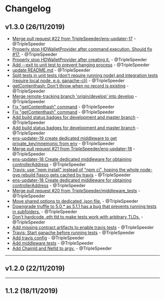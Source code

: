 # Changelog

## v1.3.0 (26/11/2019)
- [Merge pull request #22 from TripleSpeeder/ens-updater-17](https://github.com/TripleSpeeder/ens-updater/commit/04648e35492c7672588edb3f619245118f73bef2) - @TripleSpeeder
- [Properly stop HDWalletProvider after command execution. Should fix #17.](https://github.com/TripleSpeeder/ens-updater/commit/41c72d0964cacdb7cffb208f71486ccd2c54a920) - @TripleSpeeder
- [Properly stop HDWalletProvider after creating it.](https://github.com/TripleSpeeder/ens-updater/commit/2a17b0af8812a258063594a1e694df1600f894f9) - @TripleSpeeder
- [Add --exit to unit test to prevent hanging process](https://github.com/TripleSpeeder/ens-updater/commit/425be1bccbf1d89560f81c302873e776442db6e8) - @TripleSpeeder
- [update README.md](https://github.com/TripleSpeeder/ens-updater/commit/11efcb412f44e31a942bf41728f3297f96394194) - @TripleSpeeder
- [Split tests in unit tests (don't require running node) and integration tests (require local node, e.g. ganache-cli)](https://github.com/TripleSpeeder/ens-updater/commit/7054bf782a3d75b6def26fabde14805433fecec9) - @TripleSpeeder
- [getContenthash: Don't throw when no record is existing](https://github.com/TripleSpeeder/ens-updater/commit/89e62e85df492256bc970080c060fb7678a97429) - @TripleSpeeder
- [Merge remote-tracking branch 'origin/develop' into develop](https://github.com/TripleSpeeder/ens-updater/commit/f4b792e1ec9a21baf37244f92d77d516966a98f4) - @TripleSpeeder
- [Fix "getContenthash" command](https://github.com/TripleSpeeder/ens-updater/commit/a6b538db587fd66299629ffdc7f8b8f148c542a0) - @TripleSpeeder
- [Fix "getContenthash" command](https://github.com/TripleSpeeder/ens-updater/commit/13b8b93d37195691d2b79ee16d093b90a74e6a79) - @TripleSpeeder
- [Add build status badges for development and master branch](https://github.com/TripleSpeeder/ens-updater/commit/3da5f3313ca16f2f05480501ed541324bf3b7f07) - @TripleSpeeder
- [Add build status badges for development and master branch](https://github.com/TripleSpeeder/ens-updater/commit/706feffca07539c185822a6ccfdc1f2bef0ccb43) - @TripleSpeeder
- [ens-updater-19 create dedicated middleware to get private_key/mnemonic from env](https://github.com/TripleSpeeder/ens-updater/commit/c0266dc7b18ac8af3c0dc4742aa6dfdd384c62c4) - @TripleSpeeder
- [Merge pull request #21 from TripleSpeeder/ens-updater-18](https://github.com/TripleSpeeder/ens-updater/commit/aa19e19d68e190705b228b4b368797762adcdbb6) - @TripleSpeeder
- [ens-updater-18 Create dedicated middleware for obtaining controllerAddress](https://github.com/TripleSpeeder/ens-updater/commit/ce93b5a3b30d1623d0e0a90f61b2aecdce7ccd19) - @TripleSpeeder
- [Travis: use "npm install" instead of "npm ci", hoping the whole node-gyp rebuild fiasco gets cached by travis](https://github.com/TripleSpeeder/ens-updater/commit/e481951b20468dde5ecdc8a97d909053b5a84c27) - @TripleSpeeder
- [ens-updater-18 Create dedicated middleware for obtaining controllerAddress](https://github.com/TripleSpeeder/ens-updater/commit/b3906f10319362201ff45214f6ffc855d79a0021) - @TripleSpeeder
- [Merge pull request #20 from TripleSpeeder/middleware_tests](https://github.com/TripleSpeeder/ens-updater/commit/506def3d42d5be8655918c723d0458214ab5cc24) - @TripleSpeeder
- [Move shared options to dedicated .json file.](https://github.com/TripleSpeeder/ens-updater/commit/3f344e38635a82e2a72c07d8c5e88e9cbff19955) - @TripleSpeeder
- [Downgrade truffle to 5.0.* as 5.1.1 has a bug that prevents running tests in subfolders.](https://github.com/TripleSpeeder/ens-updater/commit/90592e825ea9700b8de52edec62a2b0fda953d8a) - @TripleSpeeder
- [Don't hardcode .eth tld to make tests work with arbitrary TLDs.](https://github.com/TripleSpeeder/ens-updater/commit/e265dde92bd09f7c667d0f8e959f9060ce460ec3) - @TripleSpeeder
- [Add missing contract artifacts to enable travis tests](https://github.com/TripleSpeeder/ens-updater/commit/6fdc5b2543889e2d50075310ca2bff3145603d7f) - @TripleSpeeder
- [Travis: Start ganache before running tests](https://github.com/TripleSpeeder/ens-updater/commit/2e21fd821f3b7325fb94fe4a1476d5f685a876a4) - @TripleSpeeder
- [Add travis config](https://github.com/TripleSpeeder/ens-updater/commit/4f4bcaea3f21b1bcf800db52da9d5a2f587347b7) - @TripleSpeeder
- [Add middleware tests](https://github.com/TripleSpeeder/ens-updater/commit/dac384aff33c086dfb2a9850ffe8b8e16093cc4f) - @TripleSpeeder
- [Add ChainId and NetId to argv.](https://github.com/TripleSpeeder/ens-updater/commit/9d351ecbe898a10470287b89d2ddaa5a99a61d13) - @TripleSpeeder

---

## v1.2.0 (22/11/2019)

---

## 1.1.2 (18/11/2019)

